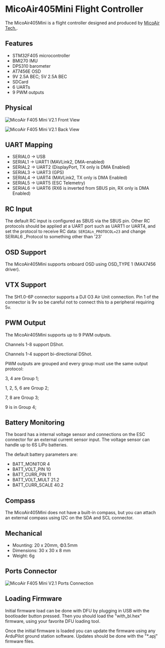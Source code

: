 # MicoAir405Mini Flight Controller

The MicoAir405Mini is a flight controller designed and produced by [MicoAir Tech.](http://micoair.com/).

## Features

 - STM32F405 microcontroller
 - BMI270 IMU
 - DPS310 barometer
 - AT7456E OSD
 - 9V 2.5A BEC; 5V 2.5A BEC
 - SDCard
 - 6 UARTs
 - 9 PWM outputs

## Physical

![MicoAir F405 Mini V2.1 Front View](MicoAir405Mini_FrontView.jpg)

![MicoAir F405 Mini V2.1 Back View](MicoAir405Mini_BackView.jpg)



## UART Mapping

 - SERIAL0 -> USB
 - SERIAL1 -> UART1 (MAVLink2, DMA-enabled)
 - SERIAL2 -> UART2 (DisplayPort, TX only is DMA Enabled)
 - SERIAL3 -> UART3 (GPS)
 - SERIAL4 -> UART4 (MAVLink2, TX only is DMA Enabled)
 - SERIAL5 -> UART5 (ESC Telemetry)
 - SERIAL6 -> UART6 (RX6 is inverted from SBUS pin, RX only is DMA Enabled)

## RC Input

The default RC input is configured as SBUS via the SBUS pin. Other RC  protocols  should be applied at a UART port such as UART1 or UART4, and set the protocol to receive RC data: `SERIALn_PROTOCOL=23` and change SERIAL6 _Protocol to something other than '23'

## OSD Support

The MicoAir405Mini supports onboard OSD using OSD_TYPE 1 (MAX7456 driver).

## VTX Support

The SH1.0-6P connector supports a DJI O3 Air Unit connection. Pin 1 of the connector is 9v so be careful not to connect this to a peripheral requiring 5v.

## PWM Output

The MicoAir405Mini supports up to 9 PWM outputs.

Channels 1-8 support DShot.

Channels 1-4 support bi-directional DShot.

PWM outputs are grouped and every group must use the same output protocol:

3, 4 are Group 1;

1, 2, 5, 6 are Group 2;

7, 8 are Group 3;

9 is in Group 4;

## Battery Monitoring

The board has a internal voltage sensor and connections on the ESC connector for an external current sensor input.
The voltage sensor can handle up to 6S LiPo batteries.

The default battery parameters are:

 - BATT_MONITOR 4
 - BATT_VOLT_PIN 10
 - BATT_CURR_PIN 11
 - BATT_VOLT_MULT 21.2
 - BATT_CURR_SCALE 40.2

## Compass

The MicoAir405Mini does not have a built-in compass, but you can attach an external compass using I2C on the SDA and SCL connector.

## Mechanical

 - Mounting: 20 x 20mm, Φ3.5mm
 - Dimensions: 30 x 30 x 8 mm
 - Weight: 6g

## Ports Connector

![MicoAir F405 Mini V2.1 Ports Connection](MicoAir405Mini_PortsConnection.jpg)

## Loading Firmware

Initial firmware load can be done with DFU by plugging in USB with the bootloader button pressed. Then you should load the "with_bl.hex" firmware, using your favorite DFU loading tool.

Once the initial firmware is loaded you can update the firmware using any ArduPilot ground station software. Updates should be done with the "*.apj" firmware files.
